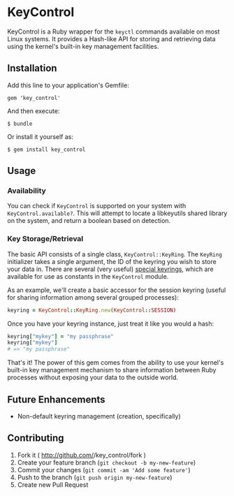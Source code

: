 # KeyControl

KeyControl is a Ruby wrapper for the `keyctl` commands available on most Linux
systems. It provides a Hash-like API for storing and retrieving data using the
kernel's built-in key management facilities.

## Installation

Add this line to your application's Gemfile:

    gem 'key_control'

And then execute:

    $ bundle

Or install it yourself as:

    $ gem install key_control

## Usage

### Availability

You can check if `KeyControl` is supported on your system with
`KeyControl.available?`. This will attempt to locate a libkeyutils shared
library on the system, and return a boolean based on detection.

### Key Storage/Retrieval

The basic API consists of a single class, `KeyControl::KeyRing`. The `KeyRing`
initializer takes a single argument, the ID of the keyring you wish to store
your data in. There are several (very useful) [special keyrings](http://manpages.ubuntu.com/manpages/oneiric/man1/keyctl.1.html),
which are available for use as constants in the `KeyControl` module.

As an example, we'll create a basic accessor for the session keyring (useful for sharing information among several grouped processes):
```ruby
keyring = KeyControl::KeyRing.new(KeyControl::SESSION)
```

Once you have your keyring instance, just treat it like you would a hash:
```ruby
keyring["mykey"] = "my passphrase"
keyring["mykey"]
# => "my passphrase"
```

That's it! The power of this gem comes from the ability to use your kernel's
built-in key management mechanism to share information between Ruby processes
without exposing your data to the outside world.

## Future Enhancements

- Non-default keyring management (creation, specifically)

## Contributing

1. Fork it ( http://github.com/<my-github-username>/key_control/fork )
2. Create your feature branch (`git checkout -b my-new-feature`)
3. Commit your changes (`git commit -am 'Add some feature'`)
4. Push to the branch (`git push origin my-new-feature`)
5. Create new Pull Request
